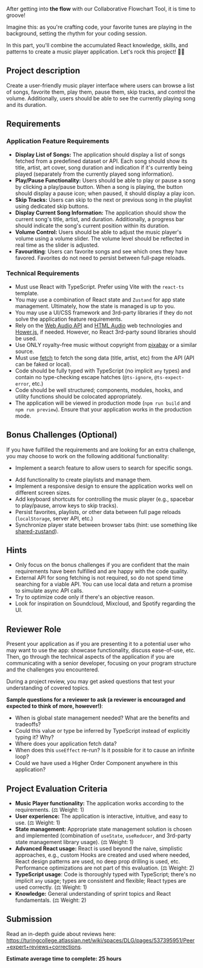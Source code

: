 After getting into **the flow** with our Collaborative Flowchart Tool, it is time to groove!

Imagine this: as you're crafting code, your favorite tunes are playing in the background, setting the rhythm for your coding session.

In this part, you'll combine the accumulated React knowledge, skills, and patterns to create a music player application. Let's rock this project! 🚀🎶

## Project description

Create a user-friendly music player interface where users can browse a list of songs, favorite them, play them, pause them, skip tracks, and control the volume. Additionally, users should be able to see the currently playing song and its duration.

## Requirements

### Application Feature Requirements

- **Display List of Songs:** The application should display a list of songs fetched from a predefined dataset or API. Each song should show its title, artist, art cover, song duration and indication if it's currently being played (separately from the currently played song information).
- **Play/Pause Functionality:** Users should be able to play or pause a song by clicking a play/pause button. When a song is playing, the button should display a pause icon; when paused, it should display a play icon.
- **Skip Tracks:** Users can skip to the next or previous song in the playlist using dedicated skip buttons.
- **Display Current Song Information:** The application should show the current song's title, artist, and duration. Additionally, a progress bar should indicate the song's current position within its duration.
- **Volume Control:** Users should be able to adjust the music player's volume using a volume slider. The volume level should be reflected in real time as the slider is adjusted.
- **Favouriting**: Users can favorite songs and see which ones they have favored. Favorites do not need to persist between full-page reloads.

### Technical Requirements

- Must use React with TypeScript. Prefer using Vite with the `react-ts` template.
- You may use a combination of React state and `Zustand` for app state management. Ultimately, how the state is managed is up to you.
- You may use a UI/CSS framework and 3rd-party libraries if they do not solve the application feature requirements.
- Rely on the [Web Audio API](https://developer.mozilla.org/en-US/docs/Web/API/Web_Audio_API) and [HTML Audio](https://developer.mozilla.org/en-US/docs/Web/API/HTMLAudioElement) web technologies and [Hower.js](https://howlerjs.com/), if needed. However, no React 3rd-party sound libraries should be used.
- Use ONLY royalty-free music without copyright from [pixabay](https://pixabay.com/music/search/no%20copyright%20music/) or a similar source.
- Must use [fetch](https://developer.mozilla.org/en-US/docs/Web/API/Fetch_API) to fetch the song data (title, artist, etc) from the API (API can be faked or local).
- Code should be fully typed with TypeScript (no implicit `any` types) and contain no type-checking escape hatches (`@ts-ignore`, `@ts-expect-error`, etc.)
- Code should be well structured; components, modules, hooks, and utility functions should be colocated appropriately.
- The application will be viewed in production mode (`npm run build` and `npm run preview`). Ensure that your application works in the production mode.

## Bonus Challenges (Optional)

If you have fulfilled the requirements and are looking for an extra challenge, you may choose to work on the following additional functionality:

- Implement a search feature to allow users to search for specific songs.

* Add functionality to create playlists and manage them.
* Implement a responsive design to ensure the application works well on different screen sizes.
* Add keyboard shortcuts for controlling the music player (e.g., spacebar to play/pause, arrow keys to skip tracks).
* Persist favorites, playlists, or other data between full page reloads (`localStorage`, server API, etc.)
* Synchronize player state between browser tabs (hint: use something like [shared-zustand](https://github.com/Tom-Julux/shared-zustand)).

## Hints

- Only focus on the bonus challenges if you are confident that the main requirements have been fulfilled and are happy with the code quality.
- External API for song fetching is not required, so do not spend time searching for a viable API. You can use local data and return a promise to simulate async API calls.
- Try to optimize code only if there's an objective reason.
- Look for inspiration on Soundcloud, Mixcloud, and Spotify regarding the UI.

## Reviewer Role

Present your application as if you are presenting it to a potential user who may want to use the app: showcase functionality, discuss ease-of-use, etc. Then, go through the technical aspects of the application if you are communicating with a senior developer, focusing on your program structure and the challenges you encountered.

During a project review, you may get asked questions that test your understanding of covered topics.

**Sample questions for a reviewer to ask (a reviewer is encouraged and expected to think of more, however!)**:

- When is global state management needed? What are the benefits and tradeoffs?
- Could this value or type be inferred by TypeScript instead of explicitly typing it? Why?
- Where does your application fetch data?
- When does this `useEffect` re-run? Is it possible for it to cause an infinite loop?
- Could we have used a Higher Order Component anywhere in this application?

## Project Evaluation Criteria

- **Music Player functionality:** The application works according to the requirements. (⚖️ Weight: 1)
- **User experience:** The application is interactive, intuitive, and easy to use. (⚖️ Weight: 1)
- **State management:** Appropriate state management solution is chosen and implemented (combination of `useState`, `useReducer`, and 3rd-party state management library usage). (⚖️ Weight: 1)
- **Advanced React usage:** React is used beyond the naive, simplistic approaches, e.g., custom Hooks are created and used where needed, React design patterns are used, no deep prop drilling is used, etc. Performance optimizations are not part of this evaluation. (⚖️ Weight: 2)
- **TypeScript usage**: Code is thoroughly typed with TypeScript; there's no implicit `any` usage; types are consistent and flexible; React types are used correctly. (⚖️ Weight: 1)
- **Knowledge:** General understanding of sprint topics and React fundamentals. (⚖️ Weight: 2)

## Submission

Read an in-depth guide about reviews here: https://turingcollege.atlassian.net/wiki/spaces/DLG/pages/537395951/Peer+expert+reviews+corrections.

**Estimate average time to complete: 25 hours**
